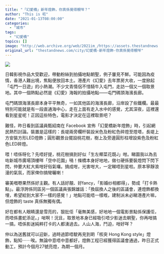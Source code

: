 ```yaml
---
title: "「幻愛橋」新年燈飾，你真係覺得靚咩？"
author: "This is 呃"
date: "2021-01-13T08:00:00"
categories:
  - "城市"
tags:
  - "幻愛橋"
topics: []
image: "http://web.archive.org/web/2021im_/https://assets.thestandnews.com/media/photos/20210113-39_CTgJU_iIdM1jr.png"
original_url: "thestandnews.com/city/幻愛橋-新年燈飾-你真係覺得靚咩"
---
```

![](http://web.archive.org/web/2021im_/https://assets.thestandnews.com/media/photos/20210113-39_CTgJU_iIdM1jr.png)

日韓影視作品大受歡迎，帶動粉絲到拍攝地點朝聖，例子屢見不鮮。可能因為疫情，香港人難出境，焦點便放回本土。港產片《幻愛》去年票房大收，一度掀起「屯門一日遊」的小熱潮。不少文青情侶不惜騎牛入屯門，走訪一個又一個取景地。其中一個熱點必然是《幻愛》海報的拍攝地點——屯門碼頭海濱長廊。

屯門碼頭海濱長廊本身平平無奇，一如其他區的海濱長廊，沿岸設了些鐵欄。最最特別可能就是有一段直通海中心，走在上面有走入水中的感覺，尤其深夜，這裡還看到星星呢！正因這些特色，電影才決定在這裡取景吧？

難怪，昨日看到區議員甄紹南在 Facebook 宣佈「幻愛橋新年燈飾」時，引起網民熱烈討論。裝置是這樣的：長堤兩旁欄杆裝設米色及粉紅色碎燈至燈塔，長堤上方安裝方形LED燈飾；圓形觀景台擺設桃花樹，樹上及旁邊圓形柱增設紫色及粉紅色LED碎燈。

喂！唔係呀化？先唔好提，桃花樹搞到好似「生左椰菜花既J」咁。睇圖我以為去咗新城市廣場頂樓咩「空中花園」喎！條橋本身好地地，做乜硬係要裝燈閃下閃下閃，仲要大紅大紫咁好俗氣囉。搞成咁，光害咁大，一定睇唔到星啦。原本寧靜浪漫的氣氛，而家俾你搞彎曬喇！

審美嘅嘢果然係好主觀。有人話好靚、好fancy，「影婚纱相都得」，勢成「打卡熱點」。最浮誇係同區另一個區議員張錦雄話：「換屆換人之後的區議會，連燈飾都換埋，希望給到大家不一樣的感覺！」地點可能唔一樣嘅，建制派未必睇港產片嘛，但燈飾的 taste 真係無獨有偶。

好在都有人眼睛還是雪亮的，狠批佢「毫無美感，好地地一個電影景點係保護佢，而唔係畫蛇添足。」啱啊！況且，取景地本身已經吸引唔少影迷去朝聖，你再咁搞一搞，唔係影迷純粹打卡的人都湧過去。人山人海，鬥迫，咁好咩？

仲以為送舊就可以迎新，過時過節唔駛再見到啲「核突 Hong Kong style」燈飾，點知⋯⋯唉。無論中意唔中意都好，燈飾工程已經獲得區議會通過，昨日正式動工，預計今個月27號亮燈，為期一個月。